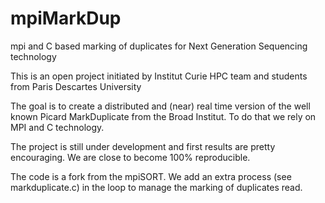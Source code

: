 # mpiMarkDup
mpi and C based marking of duplicates for Next Generation Sequencing technology  


This is an open project initiated by Institut Curie HPC team and students from Paris Descartes University

The goal is to create a distributed and (near) real time version of the well known Picard MarkDuplicate from the Broad Institut. To do that we rely on MPI and C technology.   

The project is still under development and first results are pretty encouraging. We are close to become 100% reproducible.

The code is a fork from the mpiSORT. We add an extra process (see markduplicate.c) in the loop to manage the marking of duplicates read.




